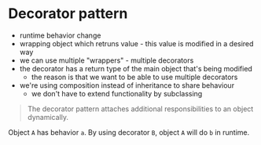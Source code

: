 # Decorator pattern

- runtime behavior change
- wrapping object which retruns value - this value is modified in a desired way
- we can use multiple "wrappers" - multiple decorators
- the decorator has a return type of the main object that's being modified 
  - the reason is that we want to be able to use multiple decorators
- we're using composition instead of inheritance to share behaviour
   - we don't have to extend functionality by subclassing 

> The decorator pattern attaches additional responsibilities to an object dynamically.

Object `A` has behavior `a`. By using decorator `B`, object `A` will do `b` in runtime.
